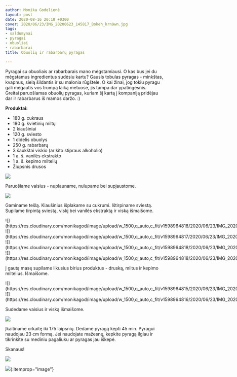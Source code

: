 ```yaml
---
author: Monika Godelienė
layout: post
date: 2020-08-16 20:10 +0300
cover: 2020/06/23/IMG_20200623_145817_Bokeh_krn9wn.jpg
tags:
- saldumynai
- pyragai
- obuoliai
- rabarbarai
title: Obuolių ir rabarbarų pyragas

---
```

Pyragai su obuoliais ar rabarbarais mano mėgstamiausi. O kas bus jei du mėgstamus ingredientus sudėsiu kartu? Gausis tobulas pyragas - minkštas, kvapnus, sielą šildantis ir su malonia rūgštele. O kai žinai, jog tokiu pyragu gali mėgautis vos trumpą laiką metuose, jis tampa dar ypatingesnis.  
Greitai paruošiamas obuolių pyragas, kuriam šį kartą į kompaniją pridėjau dar ir rabarbarus iš mamos daržo. :)

**Produktai:**

* 180 g. cukraus
* 180 g. kvietinių miltų
* 2 kiaušiniai
* 120 g. sviesto
* 1 didelis obuolys
* 250 g. rabarbarų
* 3 šaukštai viskio (ar kito stipraus alkoholio)
* 1 a. š. vanilės ekstrakto
* 1 a. š. kepimo miltelių
* Žiupsnis drusos

![](https://res.cloudinary.com/monikagod/image/upload/w_1500,q_auto,c_fit/v1598964817/2020/06/23/IMG_20200623_131805_Bokeh_czur3v.jpg)

Paruošiame vaisius - nuplauname, nulupame bei supjaustome.

![](https://res.cloudinary.com/monikagod/image/upload/w_1500,q_auto,c_fit/v1598964817/2020/06/23/IMG_20200623_132713_Bokeh_wdcikw.jpg)

Gaminame tešlą. Kiaušinius išplakame su cukrumi. Ištirpiname sviestą. Supilame tirpintą sviestą, viskį bei vanilės ekstraktą ir viską išmaišome.

<div class="row">
<div class="six columns" markdown="1">
![](https://res.cloudinary.com/monikagod/image/upload/w_1500,q_auto,c_fit/v1598964818/2020/06/23/IMG_20200623_132905_Bokeh_ymjvaq.jpg)
</div>
<div class="six columns" markdown="1">
![](https://res.cloudinary.com/monikagod/image/upload/w_1500,q_auto,c_fit/v1598964817/2020/06/23/IMG_20200623_133053_Bokeh_xlrf3s.jpg)
</div>
</div>

<div class="row">
<div class="six columns" markdown="1">
![](https://res.cloudinary.com/monikagod/image/upload/w_1500,q_auto,c_fit/v1598964818/2020/06/23/IMG_20200623_133132_Bokeh_yf9zd5.jpg)
</div>
<div class="six columns" markdown="1">
![](https://res.cloudinary.com/monikagod/image/upload/w_1500,q_auto,c_fit/v1598964818/2020/06/23/IMG_20200623_133149_Bokeh_kfenix.jpg)
</div>
</div>  

Į gautą masę supilame likusius birius produktus - druską, miltus ir kepimo miltelius. Išmaišome.

<div class="row">
<div class="six columns" markdown="1">
![](https://res.cloudinary.com/monikagod/image/upload/w_1500,q_auto,c_fit/v1598964815/2020/06/23/IMG_20200623_133434_Bokeh_o6rgbv.jpg)
</div>
<div class="six columns" markdown="1">
![](https://res.cloudinary.com/monikagod/image/upload/w_1500,q_auto,c_fit/v1598964816/2020/06/23/IMG_20200623_133605_Bokeh_jzhvmz.jpg)
</div>
</div>

Sudedame vaisius ir viską išmaišome.

![](https://res.cloudinary.com/monikagod/image/upload/w_1500,q_auto,c_fit/v1598964815/2020/06/23/IMG_20200623_134243_Bokeh_bea8gk.jpg)

Įkaitiname orkaitę iki 175 laipsnių. Dedame pyragą kepti 45 min. Pyragui naudojau 23 cm formą. Jei naudojate mažesnę, kepkite pyragą ilgiau ir tikrinkite su mediniu pagaliuku ar pyragas jau iškepė.

Skanaus!

![](https://res.cloudinary.com/monikagod/image/upload/w_1500,q_auto,c_fit/v1598964816/2020/06/23/IMG_20200623_145402_Bokeh_hhjoo9.jpg)

![](https://res.cloudinary.com/monikagod/image/upload/w_1500,q_auto,c_fit/v1598964816/2020/06/23/IMG_20200623_150021_Bokeh_qb2z11.jpg){:itemprop="image"}
